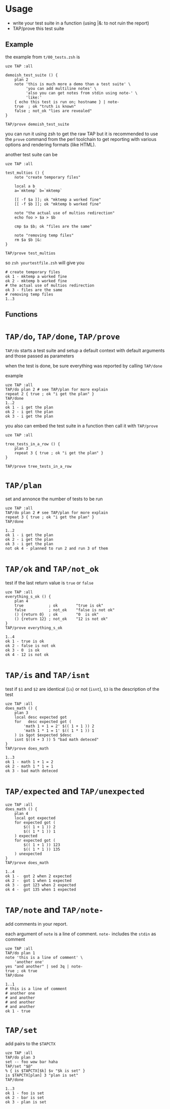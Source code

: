 # Usage

* write your test suite in a function (using |&: to not ruin the report)
* TAP/prove this test suite

## Example

the example from `t/00_tests.zsh` is

    uze TAP :all

    demoish_test_suite () {
        plan 2
        note 'this is much more a demo than a test suite' \
             'you can add multiline notes' \
             'also you can get notes from stdin using note-' \
             'like:'
        { echo this test is run on; hostname } | note-
        true  ; ok "truth is known"
        false ; not_ok "lies are revealed"
    }

    TAP/prove demoish_test_suite

you can run it using zsh to get the raw TAP but it is recommended
to use the `prove` command from the perl toolchain to get reporting
with various options and rendering formats (like HTML).

another test suite can be

    uze TAP :all

    test_multios () {
        note "create temporary files"

        local a b
        a=`mktemp` b=`mktemp`

        [[ -f $a ]]; ok "mktemp a worked fine"
        [[ -f $b ]]; ok "mktemp b worked fine"

        note "the actual use of multios redirection"
        echo foo > $a > $b

        cmp $a $b; ok "files are the same"

        note "removing temp files"
        rm $a $b |&:
    }

    TAP/prove test_multios

so `zsh yourtestfile.zsh` will give you

    # create temporary files
    ok 1 - mktemp a worked fine
    ok 2 - mktemp b worked fine
    # the actual use of multios redirection
    ok 3 - files are the same
    # removing temp files
    1..3

## Functions

# `TAP/do`, `TAP/done`, `TAP/prove`

`TAP/do` starts a test suite and setup a default context
with default arguments and those passed as parameters

when the test is done, be sure everything was reported by calling
`TAP/done`

example

    uze TAP :all
    TAP/do plan 2 # see TAP/plan for more explain
    repeat 2 { true ; ok "i get the plan" }
    TAP/done
    1..2
    ok 1 - i get the plan
    ok 2 - i get the plan
    ok 3 - i get the plan

you also can embed the test suite in a function then call it with `TAP/prove`

    uze TAP :all

    tree_tests_in_a_row () {
        plan 3
        repeat 3 { true ; ok "i get the plan" }
    }

    TAP/prove tree_tests_in_a_row

# `TAP/plan`

set and annonce the number of tests to be run

    uze TAP :all
    TAP/do plan 2 # see TAP/plan for more explain
    repeat 3 { true ; ok "i get the plan" }
    TAP/done

    1..2
    ok 1 - i get the plan
    ok 2 - i get the plan
    ok 3 - i get the plan
    not ok 4 - planned to run 2 and run 3 of them

# `TAP/ok` and `TAP/not_ok`

test if the last return value is `true` or `false`

    uze TAP :all
    everything_s_ok () {
        plan 4
        true           ; ok        "true is ok"
        false          ; not_ok    "false is not ok"
        () {return 0}  ; ok        "0  is ok"
        () {return 12} ; not_ok    "12 is not ok"
    }
    TAP/prove everything_s_ok

    1..4
    ok 1 - true is ok
    ok 2 - false is not ok
    ok 3 - 0  is ok
    ok 4 - 12 is not ok

# `TAP/is` and `TAP/isnt`

test if `$1` and `$2` are identical (`is`) or not (`isnt`),
`$3` is the description of the test

    uze TAP :all
    does_math () {
        plan 3
        local desc expected got
        for   desc expected got (
            'math 1 + 1 = 2' $(( 1 + 1 )) 2
            'math 1 * 1 = 1' $(( 1 * 1 )) 1
        ) is $got $expected $desc
        isnt $((4 + 3 )) 5 "bad math deteced"
    }
    TAP/prove does_math

    1..3
    ok 1 - math 1 + 1 = 2
    ok 2 - math 1 * 1 = 1
    ok 3 - bad math deteced

# `TAP/expected` and `TAP/unexpected`

    uze TAP :all
    does_math () {
        plan 4
        local got expected
        for expected got (
            $(( 1 + 1 )) 2
            $(( 1 * 1 )) 1
        ) expected
        for expected got (
            $(( 1 + 1 )) 123
            $(( 1 * 1 )) 135
        ) unexpected
    }
    TAP/prove does_math

    1..4
    ok 1 -  got 2 when 2 expected
    ok 2 -  got 1 when 1 expected
    ok 3 -  got 123 when 2 expected
    ok 4 -  got 135 when 1 expected

# `TAP/note` and `TAP/note-`

add comments in your report.

each argument of `note` is a line of comment.
`note-` includes the `stdin` as comment

    uze TAP :all
    TAP/do plan 1
    note 'this is a line of comment' \
        'another one'
    yes "and another" | sed 3q | note-
    true ; ok true
    TAP/done

    1..1
    # this is a line of comment
    # another one
    # and another
    # and another
    # and another
    ok 1 - true

# `TAP/set`

add pairs to the `$TAPCTX`

    uze TAP :all
    TAP/do plan 3
    set -- foo wow bar haha
    TAP/set "$@"
    % { is $TAPCTX[$k] $v "$k is set" }
    is $TAPCTX[plan] 3 "plan is set"
    TAP/done

    1..3
    ok 1 - foo is set
    ok 2 - bar is set
    ok 3 - plan is set

